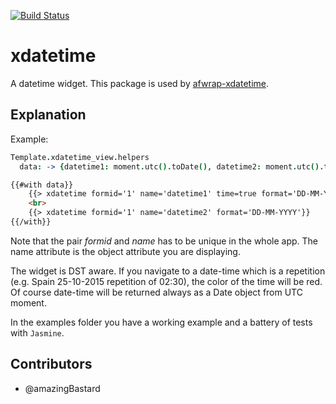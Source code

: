 [![Build Status](https://travis-ci.org/miguelalarcos/xdatetime.svg)](https://travis-ci.org/miguelalarcos/xdatetime)

xdatetime
=========

A datetime widget. This package is used by [afwrap-xdatetime](https://github.com/miguelalarcos/afwrap-xdatetime).

Explanation
-----------

Example:
```coffee
Template.xdatetime_view.helpers
  data: -> {datetime1: moment.utc().toDate(), datetime2: moment.utc().toDate()}
```

```html
{{#with data}}
    {{> xdatetime formid='1' name='datetime1' time=true format='DD-MM-YYYY HH:mm'}}
    <br>
    {{> xdatetime formid='1' name='datetime2' format='DD-MM-YYYY'}}
{{/with}}
```

Note that the pair *formid* and *name* has to be unique in the whole app. The name attribute is the object attribute you are displaying.

The widget is DST aware. If you navigate to a date-time which is a repetition (e.g. Spain 25-10-2015 repetition of 02:30), the color of the time will be red. Of course date-time will be returned always as a Date object from UTC moment.

In the examples folder you have a working example and a battery of tests with ```Jasmine```.

Contributors
------------

* @amazingBastard

